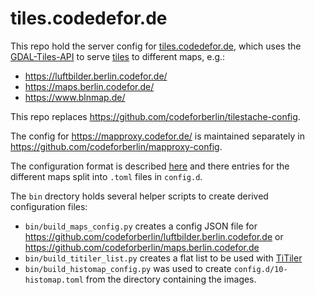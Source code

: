 tiles.codedefor.de
==================

This repo hold the server config for [tiles.codedefor.de](https://tiles.codefor.de), which
uses the [GDAL-Tiles-API](https://github.com/codeforberlin/gdal-tiles-api) to serve
[tiles](https://wiki.openstreetmap.org/wiki/Tiles) to different maps, e.g.:

* https://luftbilder.berlin.codefor.de/
* https://maps.berlin.codefor.de/
* https://www.blnmap.de/

This repo replaces https://github.com/codeforberlin/tilestache-config.

The config for https://mapproxy.codefor.de/ is maintained separately in https://github.com/codeforberlin/mapproxy-config.

The configuration format is described [here](https://github.com/codeforberlin/gdal-tiles-api?tab=readme-ov-file#usage)
and there entries for the different maps split into `.toml` files in `config.d`.

The `bin` drectory holds several helper scripts to create derived configuration files:

* `bin/build_maps_config.py` creates a config JSON file for
  https://github.com/codeforberlin/luftbilder.berlin.codefor.de or
  https://github.com/codeforberlin/maps.berlin.codefor.de
* `bin/build_titiler_list.py` creates a flat list to be used with [TiTiler](https://developmentseed.org/titiler/)
* `bin/build_histomap_config.py` was used to create `config.d/10-histomap.toml` from the directory containing the images.

